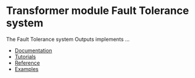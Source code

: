 # Transformer module Fault Tolerance system

The Fault Tolerance system Outputs implements ...


 - [Documentation](Documentation/README.md)
 - [Tutorials](Documentation/Tutorials.md)
 - [Reference](Documentation/Reference.md)
 - [Examples](Examples)